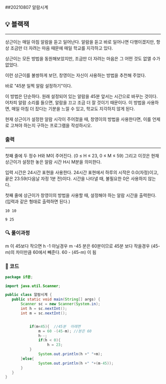 ##20210807 알람시계

## 💡 블랙잭 
---
상근이는 매일 아침 알람을 듣고 일어난다. 알람을 듣고 바로 일어나면 다행이겠지만, 항상 조금만 더 자려는 마음 때문에 매일 학교를 지각하고 있다.

상근이는 모든 방법을 동원해보았지만, 조금만 더 자려는 마음은 그 어떤 것도 없앨 수가 없었다.

이런 상근이를 불쌍하게 보던, 창영이는 자신이 사용하는 방법을 추천해 주었다.

바로 "45분 일찍 알람 설정하기"이다.

이 방법은 단순하다. 원래 설정되어 있는 알람을 45분 앞서는 시간으로 바꾸는 것이다. 어차피 알람 소리를 들으면, 알람을 끄고 조금 더 잘 것이기 때문이다. 이 방법을 사용하면, 매일 아침 더 잤다는 기분을 느낄 수 있고, 학교도 지각하지 않게 된다.

현재 상근이가 설정한 알람 시각이 주어졌을 때, 창영이의 방법을 사용한다면, 이를 언제로 고쳐야 하는지 구하는 프로그램을 작성하시오.
### 출력
---
첫째 줄에 두 정수 H와 M이 주어진다. (0 ≤ H ≤ 23, 0 ≤ M ≤ 59) 그리고 이것은 현재 상근이가 설정한 놓은 알람 시간 H시 M분을 의미한다.

입력 시간은 24시간 표현을 사용한다. 24시간 표현에서 하루의 시작은 0:0(자정)이고, 끝은 23:59(다음날 자정 1분 전)이다. 시간을 나타낼 때, 불필요한 0은 사용하지 않는다.

첫째 줄에 상근이가 창영이의 방법을 사용할 때, 설정해야 하는 알람 시간을 출력한다. (입력과 같은 형태로 출력하면 된다.)
```
10 10
```
```
9 25
```
### 🔍 풀이과정
m 이 45보다 작으면 h -1 
아닐경우 m -45
분은 60분이므로
45분 보다 작을경우 (45-m)의 차이만큼 60에서 빼준다.
60 - (45-m) 이 됨

 ###  👻 코드 

 ```java
package if문;

import java.util.Scanner;

public class 알람시계 {
    public static void main(String[] args) {
        Scanner sc = new Scanner(System.in);
        int h = sc.nextInt();
        int m = sc.nextInt();


            if(m<45){  //45분  아래면
                m = 60 -(45-m); //분은 60
                h--;
                if(h < 0){
                    h = 23;
            }
                System.out.println(h +" "+m);
        }else{
                System.out.println(h +" "+(m-45));
        }
    }
}

```

 
